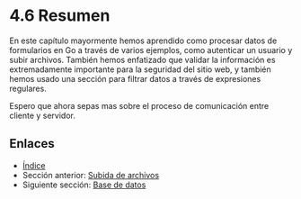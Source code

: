 # 4.6 Resumen

En este capítulo mayormente hemos aprendido como procesar datos de formularios en Go a través de varios ejemplos, como autenticar un usuario y subir archivos. También hemos enfatizado que validar la información es extremadamente importante para la seguridad del sitio web, y también hemos usado una sección para filtrar datos a través de expresiones regulares.

Espero que ahora sepas mas sobre el proceso de comunicación entre cliente y servidor.

## Enlaces

- [Índice](preface.md)
- Sección anterior: [Subida de archivos](04.5.md)
- Siguiente sección: [Base de datos](05.0.md)
